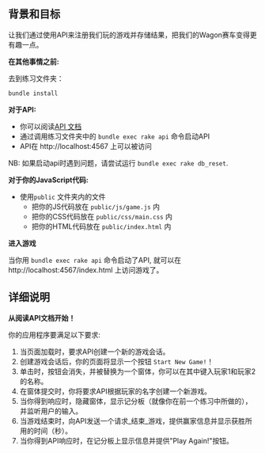 ## 背景和目标

让我们通过使用API来注册我们玩的游戏并存储结果，把我们的Wagon赛车变得更有趣一点。

**在其他事情之前:**

去到练习文件夹：

```bash
bundle install
```

**对于API:**

* 你可以阅读[API 文档](https://github.com/lewagon/fullstack-challenges/blob/master/04-Front-End/07-JavaScript-Plugins/Optional-01-AJAX-wagon-race/API.md)
* 通过调用练习文件夹中的 `bundle exec rake api` 命令启动API
* API在 http://localhost:4567 上可以被访问

NB: 如果启动api时遇到问题，请尝试运行 `bundle exec rake db_reset`.

**对于你的JavaScript代码:**

* 使用`public` 文件夹内的文件
  * 把你的JS代码放在 `public/js/game.js` 内
  * 把你的CSS代码放在 `public/css/main.css` 内
  * 把你的HTML代码放在 `public/index.html` 内

**进入游戏**

当你用 `bundle exec rake api` 命令启动了API, 就可以在 http://localhost:4567/index.html 上访问游戏了。

## 详细说明

**从阅读API文档开始！**

你的应用程序要满足以下要求:

1. 当页面加载时，要求API创建一个新的游戏会话。
2. 创建游戏会话后，你的页面将显示一个按钮 `Start New Game!`！
3. 单击时，按钮会消失，并被替换为一个窗体，你可以在其中键入玩家1和玩家2的名称。
4. 在窗体提交时，你将要求API根据玩家的名字创建一个新游戏。
5. 当你得到响应时，隐藏窗体，显示记分板（就像你在前一个练习中所做的），并监听用户的输入。
6. 当游戏结束时，向API发送一个请求_结束_游戏，提供赢家信息并显示获胜所用的时间（秒）。
7. 当你得到API响应时，在记分板上显示信息并提供"Play Again!"按钮。
